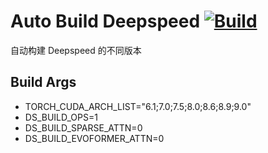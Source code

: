 # Auto Build Deepspeed [![Build](https://github.com/AlongWY/deepspeed_wheels/actions/workflows/build.yml/badge.svg)](https://github.com/AlongWY/deepspeed_wheels/actions/workflows/build.yml)

自动构建 Deepspeed 的不同版本

## Build Args

+ TORCH_CUDA_ARCH_LIST="6.1;7.0;7.5;8.0;8.6;8.9;9.0"
+ DS_BUILD_OPS=1
+ DS_BUILD_SPARSE_ATTN=0
+ DS_BUILD_EVOFORMER_ATTN=0

